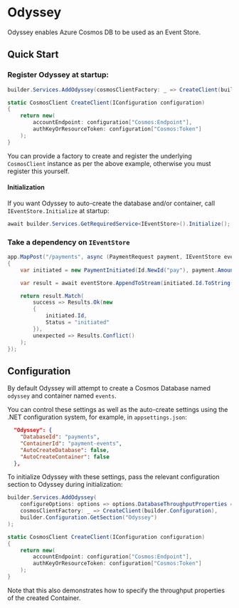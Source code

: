 # Odyssey

Odyssey enables Azure Cosmos DB to be used as an Event Store.

## Quick Start

### Register Odyssey at startup:

```c#
builder.Services.AddOdyssey(cosmosClientFactory: _ => CreateClient(builder.Configuration));

static CosmosClient CreateClient(IConfiguration configuration)
{
    return new(
        accountEndpoint: configuration["Cosmos:Endpoint"],
        authKeyOrResourceToken: configuration["Cosmos:Token"]
    );
}
```

You can provide a factory to create and register the underlying `CosmosClient` instance as per the above example, otherwise you must register this yourself.

#### Initialization

If you want Odyssey to auto-create the database and/or container, call `IEventStore.Initialize` at startup:

```c#
await builder.Services.GetRequiredService<IEventStore>().Initialize();
```

### Take a dependency on `IEventStore`

```c#
app.MapPost("/payments", async (PaymentRequest payment, IEventStore eventStore) =>
{
    var initiated = new PaymentInitiated(Id.NewId("pay"), payment.Amount, payment.Currency, payment.Reference);

    var result = await eventStore.AppendToStream(initiated.Id.ToString(), new[] { Map(initiated) }, StreamState.NoStream);

    return result.Match(
        success => Results.Ok(new
        {
            initiated.Id,
            Status = "initiated"
        }),
        unexpected => Results.Conflict()
    );
});
```

## Configuration

By default Odyssey will attempt to create a Cosmos Database named `odyssey` and container named `events`.

You can control these settings as well as the auto-create settings using the .NET configuration system, for example, in `appsettings.json`:

```json
  "Odyssey": {
    "DatabaseId": "payments",
    "ContainerId": "payment-events",
    "AutoCreateDatabase": false,
    "AutoCreateContainer": false
  },
```

To initialize Odyssey with these settings, pass the relevant configuration section to Odyssey during initialization:

```c#
builder.Services.AddOdyssey(
    configureOptions: options => options.DatabaseThroughputProperties = ThroughputProperties.CreateAutoscaleThroughput(1000),
    cosmosClientFactory: _ => CreateClient(builder.Configuration),
    builder.Configuration.GetSection("Odyssey")
);

static CosmosClient CreateClient(IConfiguration configuration)
{
    return new(
        accountEndpoint: configuration["Cosmos:Endpoint"],
        authKeyOrResourceToken: configuration["Cosmos:Token"]
    );
}
```

Note that this also demonstrates how to specify the throughput properties of the created Container.
